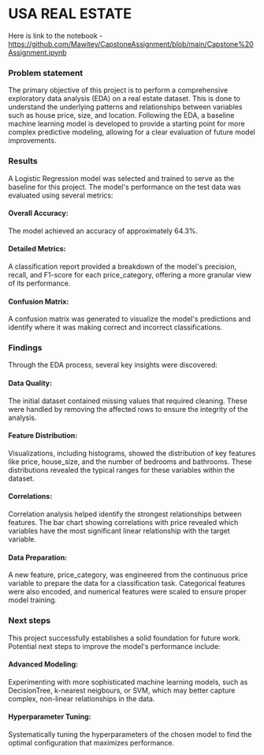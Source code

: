 # USA REAL ESTATE

Here is link to the notebook - https://github.com/Mawitey/CapstoneAssignment/blob/main/Capstone%20Assignment.ipynb

###  Problem statement
The primary objective of this project is to perform a comprehensive exploratory data analysis (EDA) on a real estate dataset. This is done to understand the underlying patterns and relationships between variables such as house price, size, and location. Following the EDA, a baseline machine learning model is developed to provide a starting point for more complex predictive modeling, allowing for a clear evaluation of future model improvements.



### Results
A Logistic Regression model was selected and trained to serve as the baseline for this project. The model's performance on the test data was evaluated using several metrics:
#### Overall Accuracy: 
The model achieved an accuracy of approximately 64.3%.
#### Detailed Metrics: 
A classification report provided a breakdown of the model's precision, recall, and F1-score for each price_category, offering a more granular view of its performance.
#### Confusion Matrix: 
A confusion matrix was generated to visualize the model's predictions and identify where it was making correct and incorrect classifications.



### Findings
Through the EDA process, several key insights were discovered:
#### Data Quality: 
The initial dataset contained missing values that required cleaning. These were handled by removing the affected rows to ensure the integrity of the analysis.
#### Feature Distribution: 
Visualizations, including histograms, showed the distribution of key features like price, house_size, and the number of bedrooms and bathrooms. These distributions revealed the typical ranges for these variables within the dataset.
#### Correlations: 
Correlation analysis helped identify the strongest relationships between features. The bar chart showing correlations with price revealed which variables have the most significant linear relationship with the target variable.
#### Data Preparation: 
A new feature, price_category, was engineered from the continuous price variable to prepare the data for a classification task. Categorical features were also encoded, and numerical features were scaled to ensure proper model training.



### Next steps
This project successfully establishes a solid foundation for future work. Potential next steps to improve the model's performance include:
#### Advanced Modeling: 
Experimenting with more sophisticated machine learning models, such as DecisionTree, k-nearest neigbours, or SVM, which may better capture complex, non-linear relationships in the data.
#### Hyperparameter Tuning: 
Systematically tuning the hyperparameters of the chosen model to find the optimal configuration that maximizes performance.

